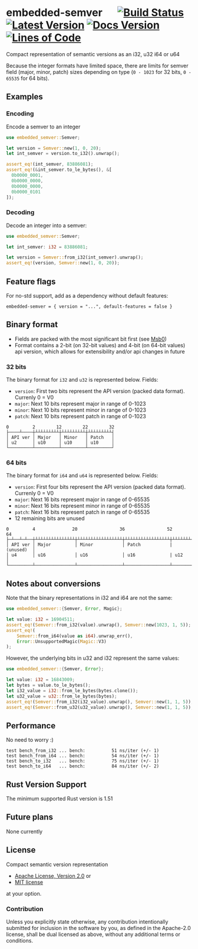 # embedded-semver &emsp; [![Build Status]][actions] [![Latest Version]][crates.io] [![Docs Version]][docs] [![Lines of Code]][github]

[Build Status]: https://img.shields.io/github/workflow/status/blaind/embedded-semver/test
[actions]: https://github.com/blaind/embedded-semver/actions?query=branch%3Amain
[Latest Version]: https://img.shields.io/crates/v/embedded-semver.svg
[crates.io]: https://crates.io/crates/embedded-semver
[Lines of Code]: https://tokei.rs/b1/github/blaind/embedded-semver?category=code
[github]: https://github.com/blaind/embedded-semver

[Docs Version]: https://docs.rs/embedded-semver/badge.svg
[docs]: https://docs.rs/embedded-semver

Compact representation of semantic versions as an i32, u32 i64 or u64

Because the integer formats have limited space, there are limits for semver field
(major, minor, patch) sizes depending on type (`0 - 1023` for 32 bits, `0 - 65535` for 64 bits).

## Examples

### Encoding

Encode a semver to an integer

```rust
use embedded_semver::Semver;

let version = Semver::new(1, 0, 20);
let int_semver = version.to_i32().unwrap();

assert_eq!(int_semver, 83886081);
assert_eq!(&int_semver.to_le_bytes(), &[
  0b0000_0001,
  0b0000_0000,
  0b0000_0000,
  0b0000_0101
]);
```

### Decoding

Decode an integer into a semver:

```rust
use embedded_semver::Semver;

let int_semver: i32 = 83886081;

let version = Semver::from_i32(int_semver).unwrap();
assert_eq!(version, Semver::new(1, 0, 20));
```

## Feature flags

For no-std support, add as a dependency without default features:

```text
embedded-semver = { version = "...", default-features = false }
```

## Binary format

* Fields are packed with the most significant bit first (see [Msb0](https://docs.rs/bitvec/0.22.3/bitvec/order/struct.Msb0.html))
* Format contains a 2-bit (on 32-bit values) and 4-bit (on 64-bit values) api version, which
  allows for extensibility and/or api changes in future

### 32 bits

The binary format for `i32` and `u32` is represented below. Fields:

* `version`: First two bits represent the API version (packed data format). Currenly 0 = V0
* `major`: Next 10 bits represent major in range of 0-1023
* `minor`: Next 10 bits represent minor in range of 0-1023
* `patch`: Next 10 bits represent patch in range of 0-1023

```text
0         2        12        22        32
├────┴────┼┴┴┴┴┴┴┴┴┴┼┴┴┴┴┴┴┴┴┴┼┴┴┴┴┴┴┴┴┴┤
│ API ver │ Major   │ Minor   │ Patch   │
│ u2      │ u10     │ u10     │ u10     │
└─────────┴─────────┴─────────┴─────────┘
```

### 64 bits

The binary format for `i64` and `u64` is represented below. Fields:

* `version`: First four bits represent the API version (packed data format). Currenly 0 = V0
* `major`: Next 16 bits represent major in range of 0-65535
* `minor`: Next 16 bits represent minor in range of 0-65535
* `patch`: Next 16 bits represent patch in range of 0-65535
* 12 remaining bits are unused

```text
0         4              20                36                52          64
├─┴──┴─┴──┼┴┴┴┴┴┴┴┴┴┴┴┴┴┴┴┼┴┴┴┴┴┴┴┴┴┴┴┴┴┴┴┴┴┼┴┴┴┴┴┴┴┴┴┴┴┴┴┴┴┴┴┼┴┴┴┴┴┴┴┴┴┴┴┤
│ API ver │ Major         │ Minor           │ Patch           | (unused)  │
│ u4      │ u16           │ u16             │ u16             | u12       │
└─────────┴───────────────┴─────────────────┴─────────────────┴───────────┘
```

## Notes about conversions

Note that the binary representations in i32 and i64 are not the same:

```rust
use embedded_semver::{Semver, Error, Magic};

let value: i32 = 16904511;
assert_eq!(Semver::from_i32(value).unwrap(), Semver::new(1023, 1, 5));
assert_eq!(
    Semver::from_i64(value as i64).unwrap_err(),
    Error::UnsupportedMagic(Magic::V3)
);
```

However, the underlying bits in u32 and i32 represent the same values:

```rust
use embedded_semver::{Semver, Error};

let value: i32 = 16843009;
let bytes = value.to_le_bytes();
let i32_value = i32::from_le_bytes(bytes.clone());
let u32_value = u32::from_le_bytes(bytes);
assert_eq!(Semver::from_i32(i32_value).unwrap(), Semver::new(1, 1, 5));
assert_eq!(Semver::from_u32(u32_value).unwrap(), Semver::new(1, 1, 5));
```

## Performance

No need to worry :)

```text
test bench_from_i32 ... bench:          51 ns/iter (+/- 1)
test bench_from_i64 ... bench:          54 ns/iter (+/- 1)
test bench_to_i32   ... bench:          75 ns/iter (+/- 1)
test bench_to_i64   ... bench:          84 ns/iter (+/- 2)
```

## Rust Version Support

The minimum supported Rust version is 1.51

## Future plans

None currently

## License
Compact semantic version representation
* <a href="LICENSE-APACHE">Apache License, Version 2.0</a> or
* <a href="LICENSE-MIT">MIT license</a>

at your option.

### Contribution
Unless you explicitly state otherwise, any contribution intentionally submitted
for inclusion in the software by you, as defined in the Apache-2.0 license, shall be dual licensed as above, without any additional terms or conditions.
